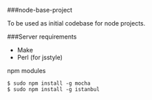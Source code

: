 ###node-base-project

To be used as initial codebase for node projects.

###Server requirements

- Make
- Perl (for jsstyle)

npm modules
```
$ sudo npm install -g mocha
$ sudo npm install -g istanbul
```

